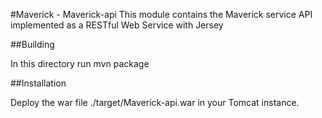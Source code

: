 #Maverick - Maverick-api
This module contains the Maverick service API implemented as a RESTful Web Service with Jersey

##Building

In this directory run mvn package

##Installation

Deploy the war file ./target/Maverick-api.war in your Tomcat instance.